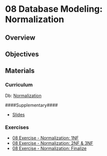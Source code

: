 08 Database Modeling: Normalization
===============

## Overview ##


## Objectives ##


## Materials ##

### Curriculum ###
Db: [Normalization](https://docs.google.com/document/d/1FrIRcf7g7LGYUPpxusk1BUnJbNTrNPPDVfiDTbkiZ2E/pub) 

####Supplementary####
* [Slides](https://github.com/KEACS/DAT14V1/raw/master/2nd_semester/08_database_modeling_normalization/08%20Database%20Modeling_%20Normalization.pdf)
  
### Exercises ###
* [08 Exercise - Normalization: 1NF](https://docs.google.com/document/d/131Gu96c44RHr5YTfI_SSTUXFtAU0YggkBmzSd_-UvuY/pub)
* [08 Exercise - Normalization: 2NF & 3NF](https://docs.google.com/document/d/16FTtPHv2ZFL_mXBWUCMKX3N8IEvVEkvdNB5-YasRgn8/pub)
* [08 Exercise - Normalization: Finalize](https://docs.google.com/document/d/107Utk9-iMqzRdAYPETH5m5BvnDaw7hb4oKjtwPQbRAo/pub)

